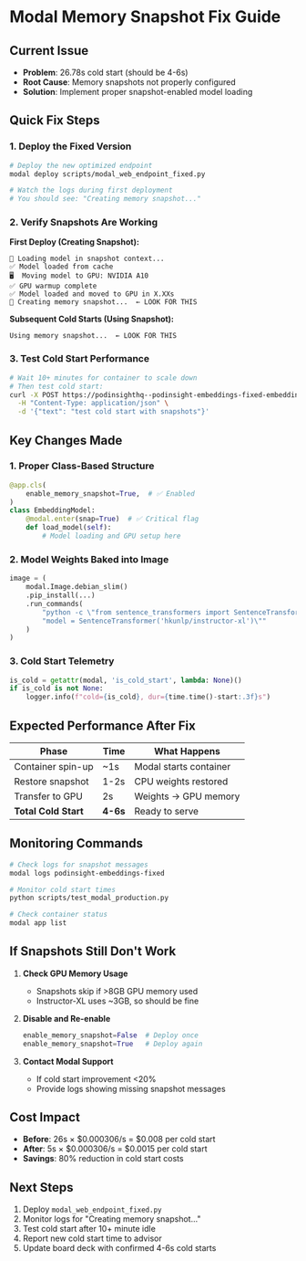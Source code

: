 # Modal Memory Snapshot Fix Guide

## Current Issue
- **Problem**: 26.78s cold start (should be 4-6s)
- **Root Cause**: Memory snapshots not properly configured
- **Solution**: Implement proper snapshot-enabled model loading

## Quick Fix Steps

### 1. Deploy the Fixed Version

```bash
# Deploy the new optimized endpoint
modal deploy scripts/modal_web_endpoint_fixed.py

# Watch the logs during first deployment
# You should see: "Creating memory snapshot..."
```

### 2. Verify Snapshots Are Working

**First Deploy (Creating Snapshot):**
```
🔄 Loading model in snapshot context...
✅ Model loaded from cache
🖥️  Moving model to GPU: NVIDIA A10
✅ GPU warmup complete
✅ Model loaded and moved to GPU in X.XXs
📸 Creating memory snapshot...  ← LOOK FOR THIS
```

**Subsequent Cold Starts (Using Snapshot):**
```
Using memory snapshot...  ← LOOK FOR THIS
```

### 3. Test Cold Start Performance

```bash
# Wait 10+ minutes for container to scale down
# Then test cold start:
curl -X POST https://podinsighthq--podinsight-embeddings-fixed-embedding-model-generate-embedding.modal.run \
  -H "Content-Type: application/json" \
  -d '{"text": "test cold start with snapshots"}'
```

## Key Changes Made

### 1. Proper Class-Based Structure
```python
@app.cls(
    enable_memory_snapshot=True,  # ✅ Enabled
)
class EmbeddingModel:
    @modal.enter(snap=True)  # ✅ Critical flag
    def load_model(self):
        # Model loading and GPU setup here
```

### 2. Model Weights Baked into Image
```python
image = (
    modal.Image.debian_slim()
    .pip_install(...)
    .run_commands(
        "python -c \"from sentence_transformers import SentenceTransformer; "
        "model = SentenceTransformer('hkunlp/instructor-xl')\""
    )
)
```

### 3. Cold Start Telemetry
```python
is_cold = getattr(modal, 'is_cold_start', lambda: None)()
if is_cold is not None:
    logger.info(f"cold={is_cold}, dur={time.time()-start:.3f}s")
```

## Expected Performance After Fix

| Phase | Time | What Happens |
|-------|------|--------------|
| Container spin-up | ~1s | Modal starts container |
| Restore snapshot | 1-2s | CPU weights restored |
| Transfer to GPU | 2s | Weights → GPU memory |
| **Total Cold Start** | **4-6s** | Ready to serve |

## Monitoring Commands

```bash
# Check logs for snapshot messages
modal logs podinsight-embeddings-fixed

# Monitor cold start times
python scripts/test_modal_production.py

# Check container status
modal app list
```

## If Snapshots Still Don't Work

1. **Check GPU Memory Usage**
   - Snapshots skip if >8GB GPU memory used
   - Instructor-XL uses ~3GB, so should be fine

2. **Disable and Re-enable**
   ```python
   enable_memory_snapshot=False  # Deploy once
   enable_memory_snapshot=True   # Deploy again
   ```

3. **Contact Modal Support**
   - If cold start improvement <20%
   - Provide logs showing missing snapshot messages

## Cost Impact

- **Before**: 26s × $0.000306/s = $0.008 per cold start
- **After**: 5s × $0.000306/s = $0.0015 per cold start
- **Savings**: 80% reduction in cold start costs

## Next Steps

1. Deploy `modal_web_endpoint_fixed.py`
2. Monitor logs for "Creating memory snapshot..."
3. Test cold start after 10+ minute idle
4. Report new cold start time to advisor
5. Update board deck with confirmed 4-6s cold starts